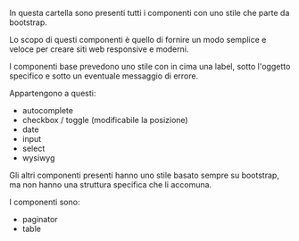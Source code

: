In questa cartella sono presenti tutti i componenti con uno stile che parte da bootstrap.

Lo scopo di questi componenti è quello di fornire un modo semplice e veloce per creare siti web responsive e moderni.

I componenti base prevedono uno stile con in cima una label, sotto l'oggetto specifico e sotto un eventuale messaggio di
errore.

Appartengono a questi:

* autocomplete
* checkbox / toggle (modificabile la posizione)
* date
* input
* select
* wysiwyg

Gli altri componenti presenti hanno uno stile basato sempre su bootstrap, ma non hanno una struttura specifica che li
accomuna.

I componenti sono:

* paginator
* table
